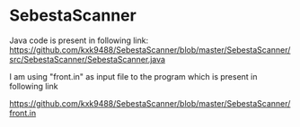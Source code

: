 SebestaScanner
==============

Java code is present in following link: 
https://github.com/kxk9488/SebestaScanner/blob/master/SebestaScanner/src/SebestaScanner/SebestaScanner.java

I am using "front.in" as input file to the program which is present in following link

https://github.com/kxk9488/SebestaScanner/blob/master/SebestaScanner/front.in
